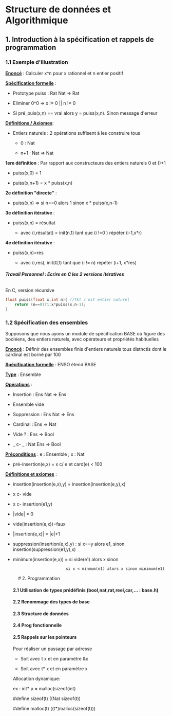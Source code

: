 # Structure de données et Algorithmique

## 1. Introduction à la spécification et rappels de programmation

### 1.1 Exemple d'illustration

<ins>**Enoncé**</ins> : Calculer x^n pour x rationnel et n entier positif 

<ins>**Spécification formelle**</ins> : 

- Prototype puiss : Rat Nat => Rat

- Eliminer 0^0 => x != 0 || n != 0
* Si pré_puis(x,n) == vrai alors y = puiss(x,n). Sinon message d'erreur

<ins>**Définitions / Axiomes**</ins>: 

* Entiers naturels : 2 opérations suffisent à les construire tous
  
  * 0 : Nat
  
  * n+1 : Nat => Nat

**1ere définition** : Par rapport aux constructeurs des entiers naturels 0 et ()+1

* puiss(x,0) = 1

* puiss(x,n+1) = x * puiss(x,n)

**2e définition "directe"** : 

* puiss(x,n) => si n==0 alors 1 sinon x * puiss(x,n-1)

**3e définition itérative** :

* puiss(x,n) = résultat
  
  * avec (i,résultat) = init(n,1) tant que (i !=0 ) répéter (i-1,x*r)

**4e définition itérative** : 

* puiss(x,n)=res
  
  * avec (i,res), init(0,1) tant que (i != n) répéter (i+1, x*res)

###### **Travail Personnel : Ecrire en C les 2 versions itératives**

En C, version récursive

```c
float puiss(float x,int n){ //Tkt c'est entier naturel
    return (n==0)?1:x*puiss(x,n-1);
}
```

### 1.2 Spécification des ensembles

Supposons que nous ayons un module de spécification BASE où figure des booléens, des entiers naturels, avec opérateurs et propriétés habituelles

**<ins>Enoncé</ins>** : Définir des ensembles finis d'entiers naturels tous distnctis dont le cardinal est borné par 100

**<ins>Spécification formelle</ins>** : ENSO étend BASE

**<ins>Type</ins>** : Ensemble

**<ins>Opérations</ins>** :

* Insertion : Ens Nat => Ens

* Ensemble vide

* Suppression : Ens Nat => Ens

* Cardinal : Ens => Nat

* Vide ? : Ens => Bool

* _ c- _ : Nat Ens => Bool  

**<ins>Préconditions</ins>** : e : Ensemble ; x : Nat

* pré-insertion(e,x) = x c/ e et card(e) < 100

**<ins>Définitions et axiomes</ins>** : 

* insertion(insertion(e,x),y) = insertion(insertion(e,y),x)

* x c- vide

* x c- insertion(e1,y)

* |vide| = 0

* vide(insertion(e,x))=faux

* |insertion(e,x)| = |e|+1

* suppression(insertion(e,x),y) : si x==y alors e1, sinon insertion(suppression(e1,y),x)

* minimum(insertion(e,x)) = si vide(e1) alors x sinon
  
                             si x < minmum(e1) alors x sinon minimum(e1) 
  
      # 2. Programmation
  
  #### 2.1 Utilisation de types prédéfinis (bool,nat,rat,reel,car,... : base.h)
  
  #### 2.2 Renommage des types de base
  
  #### 2.3 Structure de données
  
  #### 2.4 Prog fonctionnelle
  
  #### 2.5 Rappels sur les pointeurs
  
  Pour réaliser un passage par adresse
  
  - Soit avec t x et en paramètre &x
  
  - Soit avec t* x et en paramètre x
  
  Allocation dynamique:
  
  ex : int* p = malloc(sizeof(int)
  
  #define sizeof(t) ((Nat sizeof(t))
  
  #define malloc(t) ((t*)malloc(sizeof(t)))
